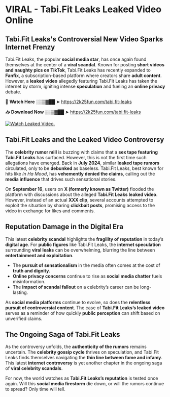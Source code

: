 # VIRAL - Tabi.Fit Leaks Leaked Video Online

## **Tabi.Fit Leaks's Controversial New Video Sparks Internet Frenzy**  

Tabi.Fit Leaks, the popular **social media star**, has once again found themselves at the center of a **viral scandal**. Known for posting **short videos and naughty pics on TikTok**, Tabi.Fit Leaks has recently expanded to **Fanfix**, a subscription-based platform where creators share **adult content**. However, a **leaked video** allegedly featuring Tabi.Fit Leaks has taken the internet by storm, igniting intense **speculation** and fueling an **online privacy** debate.  

🔴 **Watch Here** ░░▒▓██ ➤ https://2k25fun.com/tabi.fit-leaks  

📥 **Download Now** ░░▒▓██ ➤ https://2k25fun.com/tabi.fit-leaks  

[![Watch Leaked Video.](https://miro.medium.com/v2/resize:fit:828/format:webp/1*cilzJN44JGOrTw9NJCrNHA.gif "Watch Leaked Video")](https://2k25fun.com/tabi.fit-leaks)

## **Tabi.Fit Leaks and the Leaked Video Controversy**  

The **celebrity rumor mill** is buzzing with claims that a **sex tape featuring Tabi.Fit Leaks** has surfaced. However, this is not the first time such allegations have emerged. Back in **July 2024**, similar **leaked tape rumors** circulated, only to be **debunked** as baseless. Tabi.Fit Leaks, best known for hits like *In Ha Mood*, has **vehemently denied the claims**, calling out the **media influence** that drives such sensational stories.  

On **September 16**, users on **X (formerly known as Twitter)** flooded the platform with discussions about the alleged **Tabi.Fit Leaks leaked video**. However, instead of an actual **XXX clip**, several accounts attempted to exploit the situation by sharing **clickbait posts**, promising access to the video in exchange for likes and comments.  

## **Reputation Damage in the Digital Era**  

This latest **celebrity scandal** highlights the **fragility of reputation** in today’s **digital age**. For **public figures** like Tabi.Fit Leaks, the **internet speculation** surrounding **viral leaks** can be overwhelming, blurring the line between **entertainment and exploitation**.  

- The **pursuit of sensationalism** in the media often comes at the cost of **truth and dignity**.  
- **Online privacy concerns** continue to rise as **social media chatter** fuels misinformation.  
- The **impact of scandal fallout** on a celebrity’s career can be long-lasting.  

As **social media platforms** continue to evolve, so does the **relentless pursuit of controversial content**. The case of **Tabi.Fit Leaks’s leaked video** serves as a reminder of how quickly **public perception** can shift based on unverified claims.  

## **The Ongoing Saga of Tabi.Fit Leaks**  

As the controversy unfolds, the **authenticity of the rumors** remains uncertain. The **celebrity gossip cycle** thrives on speculation, and Tabi.Fit Leaks finds themselves navigating the **thin line between fame and infamy**. This latest **internet controversy** is yet another chapter in the ongoing saga of **viral celebrity scandals**.  

For now, the world watches as **Tabi.Fit Leaks’s reputation** is tested once again. Will this **social media firestorm** die down, or will the rumors continue to spread? Only time will tell.